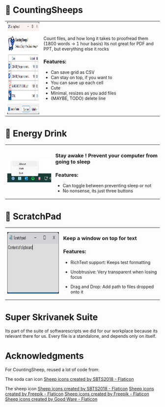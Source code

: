 

# 💽 CountingSheeps



  <table align="center">
      <td><img  width="300" height="300" src="https://github.com/teamcons/PS-Whimsiness/blob/main/images/Screenshot CountingSheeps.png"" /></td>
      <td><p>

Count files, and how long it takes to proofread them (1800 words -> 1 hour basis)
Its not great for PDF and PPT, but everything else it rocks

### Features:
- Can save grid as CSV
- Can stay on top, if you want to
- You can save up each cell
- Cute
- Minimal, resizes as you add files
- (MAYBE, TODO) delete line
        </p></td>
  </table>


# 💽 Energy Drink



  <table align="center">
      <td><img src="https://github.com/teamcons/PS-Whimsiness/blob/main/images/Screenshot EDrink.png"" /></td>
      <td><p>

### Stay awake ! Prevent your computer from going to sleep

### Features:
- Can toggle between preventing sleep or not
- No nonsense, its just three buttons
        </p></td>
  </table>




# 💽 ScratchPad





  <table align="center">
      <td><img  width="200" height="200" src="https://github.com/teamcons/PS-Whimsiness/blob/main/images/Screenshot ScratchPad.png"" /></td>
      <td><p>

### Keep a window on top for text

### Features:
- RichText support: Keeps test formatting
- Unobtrusive: Very transparent when losing focus
- Drag and Drop: Add path to files dropped onto it


    </p></td>
  </table>



# Super Skrivanek Suite

Its part of the suite of softwarescripts we did for our workplace because its relevant there for us.
Every file is a standalone, and depends only on itself.


# Acknowledgments

For CountingSheep, reused a lot of code from:


The soda can icon
<a href="https://www.flaticon.com/free-icons/sheep" title="sheep icons">Sheep icons created by SBTS2018 - Flaticon</a>


The sheep icon
<a href="https://www.flaticon.com/free-icons/sheep" title="sheep icons">Sheep icons created by SBTS2018 - Flaticon</a>
<a href="https://www.flaticon.com/free-icons/sheep" title="sheep icons">Sheep icons created by Freepik - Flaticon</a>
<a href="https://www.flaticon.com/free-icons/sheep" title="sheep icons">Sheep icons created by Freepik - Flaticon</a>
<a href="https://www.flaticon.com/free-icons/sheep" title="sheep icons">Sheep icons created by Good Ware - Flaticon</a>